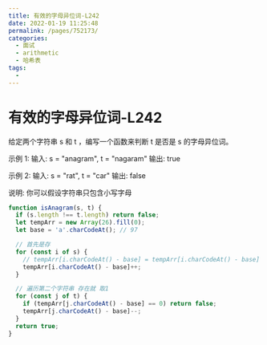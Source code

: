 ```yaml
---
title: 有效的字母异位词-L242
date: 2022-01-19 11:25:48
permalink: /pages/752173/
categories:
  - 面试
  - arithmetic
  - 哈希表
tags:
  - 
---
```


# 有效的字母异位词-L242

给定两个字符串 s 和 t ，编写一个函数来判断 t 是否是 s 的字母异位词。

示例 1: 输入: s = "anagram", t = "nagaram" 输出: true

示例 2: 输入: s = "rat", t = "car" 输出: false

说明: 你可以假设字符串只包含小写字母

<!-- more -->

```js
function isAnagram(s, t) {
  if (s.length !== t.length) return false;
  let tempArr = new Array(26).fill(0);
  let base = 'a'.charCodeAt(); // 97

  // 首先是存
  for (const i of s) {
    // tempArr[i.charCodeAt() - base] = tempArr[i.charCodeAt() - base] + 1;
    tempArr[i.charCodeAt() - base]++;
  }

  // 遍历第二个字符串 存在就 取1
  for (const j of t) {
    if (tempArr[j.charCodeAt() - base] == 0) return false;
    tempArr[j.charCodeAt() - base]--;
  }
  return true;
}
```